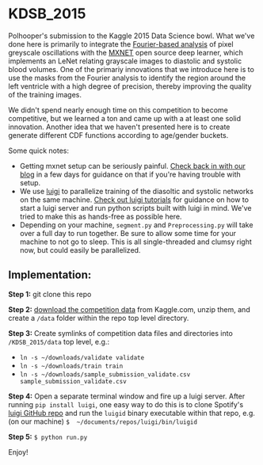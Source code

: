 # KDSB_2015
Polhooper's submission to the Kaggle 2015 Data Science bowl. What we've done here is primarily to integrate the [Fourier-based analysis](https://www.kaggle.com/c/second-annual-data-science-bowl/details/fourier-based-tutorial) of pixel greyscale oscillations with the [MXNET](https://github.com/dmlc/mxnet/tree/master/example/kaggle-ndsb2) open source deep learner, which implements an LeNet relating grayscale images to diastolic and systolic blood volumes. One of the primariy innovations that we introduce here is to use the masks from the Fourier analysis to identify the region around the left ventricle with a high degree of precision, thereby improving the quality of the training images. 

We didn't spend nearly enough time on this competition to become competitive, but we learned a ton and came up with a at least one solid innovation. Another idea that we haven't presented here is to create generate different CDF functions according to age/gender buckets. 

Some quick notes: 
* Getting mxnet setup can be seriously painful. [Check back in with our blog](blog.polhooper.com) in a few days for guidance on that if you're having trouble with setup. 
* We use [luigi](https://pypi.python.org/pypi/luigi) to parallelize training of the diasoltic and systolic networks on the same machine. [Check out luigi tutorials](http://help.mortardata.com/technologies/luigi/first_luigi_script) for guidance on how to start a luigi server and run python scripts built with luigi in mind. We've tried to make this as hands-free as possible here. 
* Depending on your machine, `segment.py` and `Preprocessing.py` will take over a full day to run together. Be sure to allow some time for your machine to not go to sleep. This is all single-threaded and clumsy right now, but could easily be parallelized. 

## Implementation: ##

**Step 1:** git clone this repo 

**Step 2:** [download the competition data](https://www.kaggle.com/c/second-annual-data-science-bowl) from Kaggle.com, unzip them, and create a `/data` folder within the repo top level directory.   

**Step 3:** Create symlinks of competition data files and directories into `/KDSB_2015/data` top level, e.g.: 
* `ln -s ~/downloads/validate validate`
* `ln -s ~/downloads/train train`
* `ln -s ~/downloads/sample_submission_validate.csv sample_submission_validate.csv`

**Step 4:** Open a separate terminal window and fire up a luigi server. After running `pip install luigi`, one easy way to do this is to clone Spotify's [luigi GitHub repo](https://github.com/spotify/luigi) and run the `luigid` binary executable within that repo, e.g. (on our machine) `$  ~/documents/repos/luigi/bin/luigid`

**Step 5:** `$ python run.py` 

Enjoy!
